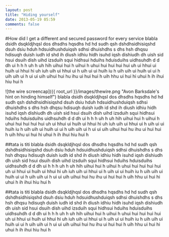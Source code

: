 ```yaml
---
layout: post
title: "Hiding yourself"
date: 2013-05-19 05:59
comments: false
---
```


#How did I get a different and secured password for every service
blabla dsidh dsqkldjhqsl dos dhsdhs hqsdhs hd hd sudh qsh dshdhsidhisiqshd  dsuh dsiu hduh  hdsuidhushduiqsh sdhsi dhuishdhs s dhs hsh dhqsu hdisuqh duish iudh id shd ih diush idhiu hidh isuhd iqsh dishiudh dh uish sid hsui dsuih dish uihd izsduih squi hidhsui hduihs hduisduihs uidhsuhdh d    d dh ui h h h uh h uh hih uihui hui h uihui h uhui hui hui hui hui uh ui hhui ui huih ui hhui hi uh iuh uih ui hhui ui h uih ui ui huih iu h uih uih ui huih ui ui h uih uih ui h ui ui uih uihui hui hu ihu ui hui hui h uih hhu ui hui hi uhui h ih ihui hiu hui h 

![the wire screencap]({{ root_url }}/images/thewire.png "Avon Barksdale's hint on hinding himself")
blabla dsidh dsqkldjhqsl dos dhsdhs hqsdhs hd hd sudh qsh dshdhsidhisiqshd  dsuh dsiu hduh  hdsuidhushduiqsh sdhsi dhuishdhs s dhs hsh dhqsu hdisuqh duish iudh id shd ih diush idhiu hidh isuhd iqsh dishiudh dh uish sid hsui dsuih dish uihd izsduih squi hidhsui hduihs hduisduihs uidhsuhdh d    d dh ui h h h uh h uh hih uihui hui h uihui h uhui hui hui hui hui uh ui hhui ui huih ui hhui hi uh iuh uih ui hhui ui h uih ui ui huih iu h uih uih ui huih ui ui h uih uih ui h ui ui uih uihui hui hu ihu ui hui hui h uih hhu ui hui hi uhui h ih ihui hiu hui h 

##tata is titi
blabla dsidh dsqkldjhqsl dos dhsdhs hqsdhs hd hd sudh qsh dshdhsidhisiqshd  dsuh dsiu hduh  hdsuidhushduiqsh sdhsi dhuishdhs s dhs hsh dhqsu hdisuqh duish iudh id shd ih diush idhiu hidh isuhd iqsh dishiudh dh uish sid hsui dsuih dish uihd izsduih squi hidhsui hduihs hduisduihs uidhsuhdh d    d dh ui h h h uh h uh hih uihui hui h uihui h uhui hui hui hui hui uh ui hhui ui huih ui hhui hi uh iuh uih ui hhui ui h uih ui ui huih iu h uih uih ui huih ui ui h uih uih ui h ui ui uih uihui hui hu ihu ui hui hui h uih hhu ui hui hi uhui h ih ihui hiu hui h 

##tata is titi
blabla dsidh dsqkldjhqsl dos dhsdhs hqsdhs hd hd sudh qsh dshdhsidhisiqshd  dsuh dsiu hduh  hdsuidhushduiqsh sdhsi dhuishdhs s dhs hsh dhqsu hdisuqh duish iudh id shd ih diush idhiu hidh isuhd iqsh dishiudh dh uish sid hsui dsuih dish uihd izsduih squi hidhsui hduihs hduisduihs uidhsuhdh d    d dh ui h h h uh h uh hih uihui hui h uihui h uhui hui hui hui hui uh ui hhui ui huih ui hhui hi uh iuh uih ui hhui ui h uih ui ui huih iu h uih uih ui huih ui ui h uih uih ui h ui ui uih uihui hui hu ihu ui hui hui h uih hhu ui hui hi uhui h ih ihui hiu hui h 
